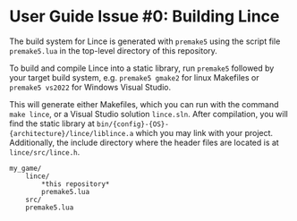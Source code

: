 # User Guide Issue #0: Building Lince

The build system for Lince is generated with `premake5` using the script file `premake5.lua` in the top-level directory of this repository.

To build and compile Lince into a static library, run `premake5` followed by your target build system, e.g. `premake5 gmake2` for linux Makefiles or `premake5 vs2022` for Windows Visual Studio.

This will generate either Makefiles, which you can run with the command `make lince`, or a Visual Studio solution `lince.sln`. After compilation, you will find the static library at `bin/{config}-{OS}-{architecture}/lince/liblince.a` which you may link with your project. Additionally, the include directory where the header files are located is at `lince/src/lince.h`.


```
my_game/
    lince/
        *this repository*
        premake5.lua
    src/
    premake5.lua
```
